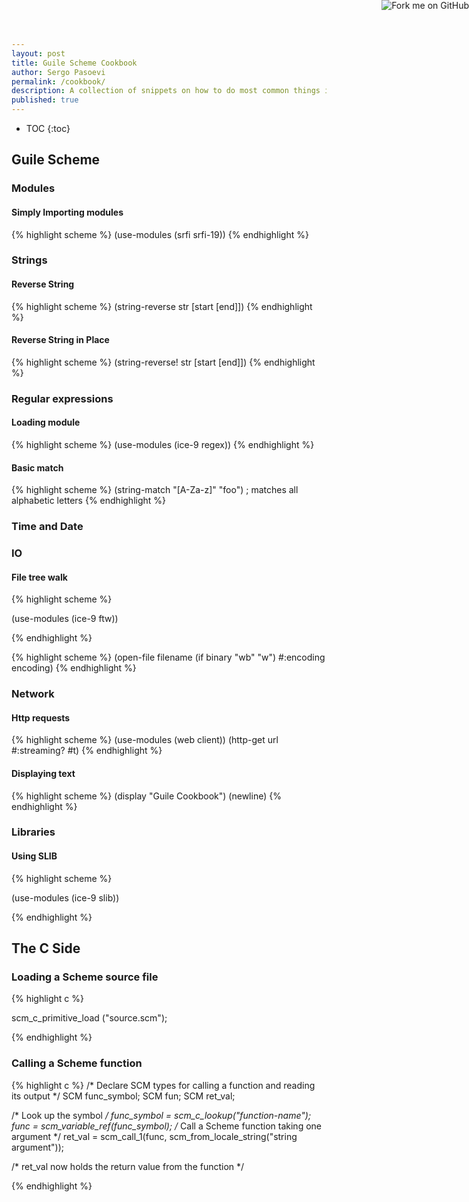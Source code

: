 ```yaml
---
layout: post
title: Guile Scheme Cookbook
author: Sergo Pasoevi
permalink: /cookbook/
description: A collection of snippets on how to do most common things in Guile Scheme
published: true
---
```


* TOC
{:toc}

## Guile Scheme

### Modules

#### Simply Importing modules

{% highlight scheme %}
(use-modules (srfi srfi-19))
{% endhighlight %}

### Strings

#### Reverse String

{% highlight scheme %}
(string-reverse str [start [end]])
{% endhighlight %}

#### Reverse String in Place

{% highlight scheme %}
(string-reverse! str [start [end]])
{% endhighlight %}

### Regular expressions

#### Loading module

{% highlight scheme %}
(use-modules (ice-9 regex))
{% endhighlight %}

#### Basic match

{% highlight scheme %}
(string-match "[A-Za-z]" "foo") ; matches all alphabetic letters
{% endhighlight %}

### Time and Date

### IO

#### File tree walk

{% highlight scheme %}

(use-modules (ice-9 ftw))



{% endhighlight %}

{% highlight scheme %}
    (open-file filename
        (if binary "wb" "w")
            #:encoding encoding)
{% endhighlight %}

### Network

#### Http requests
{% highlight scheme %}
(use-modules (web client))
(http-get url #:streaming? #t)
{% endhighlight %}

#### Displaying text
{% highlight scheme %}
(display "Guile Cookbook")
(newline)
{% endhighlight %}

### Libraries

#### Using SLIB
{% highlight scheme %}

(use-modules (ice-9 slib))

{% endhighlight %}

## The C Side

### Loading a Scheme source file
{% highlight c %}

scm_c_primitive_load ("source.scm");

{% endhighlight %}

### Calling a Scheme function
{% highlight c %}
/* Declare SCM types for calling a function and reading its output */
SCM func_symbol;
SCM fun;
SCM ret_val;

/* Look up the symbol */
func_symbol = scm_c_lookup("function-name");
func = scm_variable_ref(func_symbol);
/* Call a Scheme function taking one argument */
ret_val = scm_call_1(func, scm_from_locale_string("string argument"));

/* ret_val now holds the return value from the function */

{% endhighlight %}

<a href="https://github.com/pasoevi/guile-cookbook"><img style="position: absolute; top: 0; right: 0; border: 0;" src="https://camo.githubusercontent.com/365986a132ccd6a44c23a9169022c0b5c890c387/68747470733a2f2f73332e616d617a6f6e6177732e636f6d2f6769746875622f726962626f6e732f666f726b6d655f72696768745f7265645f6161303030302e706e67" alt="Fork me on GitHub" data-canonical-src="https://s3.amazonaws.com/github/ribbons/forkme_right_red_aa0000.png"></a>
